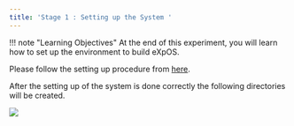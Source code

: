 ```yaml
---
title: 'Stage 1 : Setting up the System '
---
```

!!! note "Learning Objectives"
    At the end of this experiment, you will learn how to set up the environment to build eXpOS.

Please follow the setting up procedure from [here](../support-tools/setting-up.md).

After the setting up of the system is done correctly the following directories will be created.

<img src="../../assets/img/xsm_folders.png"/>